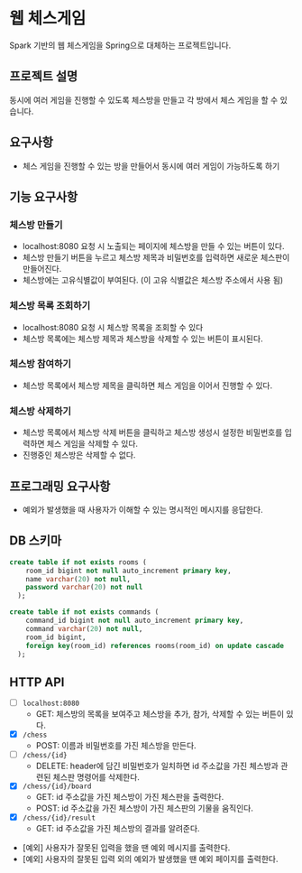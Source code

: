 # 웹 체스게임
Spark 기반의 웹 체스게임을 Spring으로 대체하는 프로젝트입니다.

## 프로젝트 설명
동시에 여러 게임을 진행할 수 있도록 체스방을 만들고 각 방에서 체스 게임을 할 수 있습니다.

## 요구사항
- 체스 게임을 진행할 수 있는 방을 만들어서 동시에 여러 게임이 가능하도록 하기
## 기능 요구사항
### 체스방 만들기
- localhost:8080 요청 시 노출되는 페이지에 체스방을 만들 수 있는 버튼이 있다.
- 체스방 만들기 버튼을 누르고 체스방 제목과 비밀번호를 입력하면 새로운 체스판이 만들어진다.
- 체스방에는 고유식별값이 부여된다. (이 고유 식별값은 체스방 주소에서 사용 됨)
### 체스방 목록 조회하기
- localhost:8080 요청 시 체스방 목록을 조회할 수 있다
- 체스방 목록에는 체스방 제목과 체스방을 삭제할 수 있는 버튼이 표시된다.
### 체스방 참여하기
- 체스방 목록에서 체스방 제목을 클릭하면 체스 게임을 이어서 진행할 수 있다.
### 체스방 삭제하기
- 체스방 목록에서 체스방 삭제 버튼을 클릭하고 체스방 생성시 설정한 비밀번호를 입력하면 체스 게임을 삭제할 수 있다.
- 진행중인 체스방은 삭제할 수 없다.
## 프로그래밍 요구사항
- 예외가 발생했을 때 사용자가 이해할 수 있는 명시적인 메시지를 응답한다.

## DB 스키마
```sql
create table if not exists rooms (
    room_id bigint not null auto_increment primary key,
    name varchar(20) not null,
    password varchar(20) not null
  );

create table if not exists commands (
    command_id bigint not null auto_increment primary key,
    command varchar(20) not null,
    room_id bigint,
    foreign key(room_id) references rooms(room_id) on update cascade
  );

```

## HTTP API
- [ ] `localhost:8080`
  - GET: 체스방의 목록을 보여주고 체스방을 추가, 참가, 삭제할 수 있는 버튼이 있다.
- [x] `/chess`
  - POST: 이름과 비밀번호를 가진 체스방을 만든다.
- [ ] `/chess/{id}`
  - DELETE: header에 담긴 비밀번호가 일치하면 id 주소값을 가진 체스방과 관련된 체스판 명령어를 삭제한다.
- [x] `/chess/{id}/board`
  - GET: id 주소값을 가진 체스방이 가진 체스판을 출력한다.
  - POST: id 주소값을 가진 체스방이 가진 체스판의 기물을 움직인다.
- [x] `/chess/{id}/result`
  - GET: id 주소값을 가진 체스방의 결과를 알려준다.
- [예외] 사용자가 잘못된 입력을 했을 땐 예외 메시지를 출력한다.
- [예외] 사용자의 잘못된 입력 외의 예외가 발생했을 땐 예외 페이지를 출력한다.
